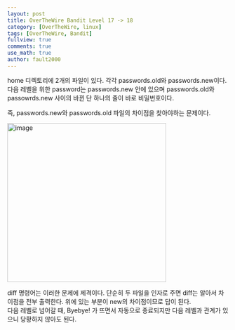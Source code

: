 ```yaml
---
layout: post
title: OverTheWire Bandit Level 17 -> 18
category: [OverTheWire, linux]
tags: [OverTheWire, Bandit]
fullview: true
comments: true
use_math: true
author: fault2000
---
```


home 디렉토리에 2개의 파일이 있다. 각각 passwords.old와 passwords.new이다.  
다음 레벨을 위한 password는 passwords.new 안에 있으며 passwords.old와 passowrds.new 사이의 바뀐 단 하나의 줄이 바로 비밀번호이다.  

즉, passwords.new와 passwords.old 파일의 차이점을 찾아야하는 문제이다.

<img width="362" alt="image" src="https://user-images.githubusercontent.com/73513005/190911729-d42ab2e5-844b-4106-81d2-f813256d5ac6.png">

diff 명령어는 이러한 문제에 제격이다. 단순히 두 파일을 인자로 주면 diff는 알아서 차이점을 전부 출력한다. 위에 있는 부분이 new의 차이점이므로 답이 된다.  
다음 레벨로 넘어갈 때, Byebye! 가 뜨면서 자동으로 종료되지만 다음 레벨과 관계가 있으니 당황하지 않아도 된다.

